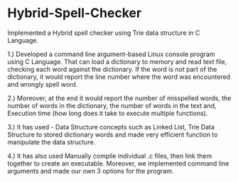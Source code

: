 # Hybrid-Spell-Checker
Implemented a Hybrid spell checker using Trie data structure in C Language.

1.)	Developed a command line argument-based Linux console program using C Language. That can load a dictionary to memory and read text
	file, checking each word against the dictionary. If the word is not part of the dictionary, it would report the line number where
	the word was encountered and wrongly spell word.

2.)	Moreover, at the end it would report the number of misspelled words, the number of words in the dictionary, the number of words in
	the text and, Execution time (how long does it take to execute multiple functions).

3.)	It has used - Data Structure concepts such as Linked List, Trie Data Structure to stored dictionary words and made very efficient
	function to manipulate the data structure.
	
4.)	It has also used Manually compile individual .c files, then link them together to create an executable. Moreover, we implemented
	command line arguments and made our own 3 options for the program.